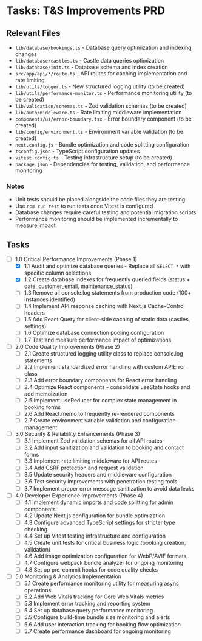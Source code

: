 # Tasks: T&S Improvements PRD

## Relevant Files

- `lib/database/bookings.ts` - Database query optimization and indexing changes
- `lib/database/castles.ts` - Castle data queries optimization
- `lib/database/init.ts` - Database schema and index creation
- `src/app/api/*/route.ts` - API routes for caching implementation and rate limiting
- `lib/utils/logger.ts` - New structured logging utility (to be created)
- `lib/utils/performance-monitor.ts` - Performance monitoring utility (to be created)
- `lib/validation/schemas.ts` - Zod validation schemas (to be created)
- `lib/auth/middleware.ts` - Rate limiting middleware implementation
- `components/ui/error-boundary.tsx` - Error boundary component (to be created)
- `lib/config/environment.ts` - Environment variable validation (to be created)
- `next.config.js` - Bundle optimization and code splitting configuration
- `tsconfig.json` - TypeScript configuration updates
- `vitest.config.ts` - Testing infrastructure setup (to be created)
- `package.json` - Dependencies for testing, validation, and performance monitoring

### Notes

- Unit tests should be placed alongside the code files they are testing
- Use `npm run test` to run tests once Vitest is configured
- Database changes require careful testing and potential migration scripts
- Performance monitoring should be implemented incrementally to measure impact

## Tasks

- [ ] 1.0 Critical Performance Improvements (Phase 1)
  - [x] 1.1 Audit and optimize database queries - Replace all `SELECT *` with specific column selections
  - [x] 1.2 Create database indexes for frequently queried fields (status + date, customer_email, maintenance_status)
  - [ ] 1.3 Remove all console.log statements from production code (100+ instances identified)
  - [ ] 1.4 Implement API response caching with Next.js Cache-Control headers
  - [ ] 1.5 Add React Query for client-side caching of static data (castles, settings)
  - [ ] 1.6 Optimize database connection pooling configuration
  - [ ] 1.7 Test and measure performance impact of optimizations

- [ ] 2.0 Code Quality Improvements (Phase 2)
  - [ ] 2.1 Create structured logging utility class to replace console.log statements
  - [ ] 2.2 Implement standardized error handling with custom APIError class
  - [ ] 2.3 Add error boundary components for React error handling
  - [ ] 2.4 Optimize React components - consolidate useState hooks and add memoization
  - [ ] 2.5 Implement useReducer for complex state management in booking forms
  - [ ] 2.6 Add React.memo to frequently re-rendered components
  - [ ] 2.7 Create environment variable validation and configuration management

- [ ] 3.0 Security & Reliability Enhancements (Phase 3)
  - [ ] 3.1 Implement Zod validation schemas for all API routes
  - [ ] 3.2 Add input sanitization and validation to booking and contact forms
  - [ ] 3.3 Implement rate limiting middleware for API routes
  - [ ] 3.4 Add CSRF protection and request validation
  - [ ] 3.5 Update security headers and middleware configuration
  - [ ] 3.6 Test security improvements with penetration testing tools
  - [ ] 3.7 Implement proper error message sanitization to avoid data leaks

- [ ] 4.0 Developer Experience Improvements (Phase 4)
  - [ ] 4.1 Implement dynamic imports and code splitting for admin components
  - [ ] 4.2 Update Next.js configuration for bundle optimization
  - [ ] 4.3 Configure advanced TypeScript settings for stricter type checking
  - [ ] 4.4 Set up Vitest testing infrastructure and configuration
  - [ ] 4.5 Create unit tests for critical business logic (booking creation, validation)
  - [ ] 4.6 Add image optimization configuration for WebP/AVIF formats
  - [ ] 4.7 Configure webpack bundle analyzer for ongoing monitoring
  - [ ] 4.8 Set up pre-commit hooks for code quality checks

- [ ] 5.0 Monitoring & Analytics Implementation
  - [ ] 5.1 Create performance monitoring utility for measuring async operations
  - [ ] 5.2 Add Web Vitals tracking for Core Web Vitals metrics
  - [ ] 5.3 Implement error tracking and reporting system
  - [ ] 5.4 Set up database query performance monitoring
  - [ ] 5.5 Configure build-time bundle size monitoring and alerts
  - [ ] 5.6 Add user interaction tracking for booking flow optimization
  - [ ] 5.7 Create performance dashboard for ongoing monitoring
